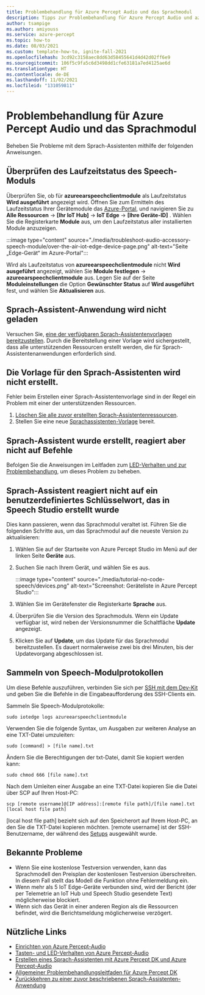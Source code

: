 ```yaml
---
title: Problembehandlung für Azure Percept Audio und das Sprachmodul
description: Tipps zur Problembehandlung für Azure Percept Audio und azureearspeechclientmodule
author: tsampige
ms.author: amiyouss
ms.service: azure-percept
ms.topic: how-to
ms.date: 08/03/2021
ms.custom: template-how-to, ignite-fall-2021
ms.openlocfilehash: 3cd92c3158aec8dd63d58455641d4d42d02ff6e9
ms.sourcegitcommit: 106f5c9fa5c6d3498dd1cfe63181a7ed4125ae6d
ms.translationtype: HT
ms.contentlocale: de-DE
ms.lasthandoff: 11/02/2021
ms.locfileid: "131059811"
---
```

# <a name="troubleshoot-azure-percept-audio-and-speech-module"></a>Problembehandlung für Azure Percept Audio und das Sprachmodul

Beheben Sie Probleme mit dem Sprach-Assistenten mithilfe der folgenden Anweisungen.

## <a name="checking-runtime-status-of-the-speech-module"></a>Überprüfen des Laufzeitstatus des Speech-Moduls

Überprüfen Sie, ob für **azureearspeechclientmodule** als Laufzeitstatus **Wird ausgeführt** angezeigt wird. Öffnen Sie zum Ermitteln des Laufzeitstatus Ihrer Gerätemodule das [Azure-Portal](https://portal.azure.com/), und navigieren Sie zu **Alle Ressourcen** ->  **[Ihr IoT Hub]**  -> **IoT Edge** ->  **[Ihre Geräte-ID]** . Wählen Sie die Registerkarte **Module** aus, um den Laufzeitstatus aller installierten Module anzuzeigen.

:::image type="content" source="./media/troubleshoot-audio-accessory-speech-module/over-the-air-iot-edge-device-page.png" alt-text="Seite „Edge-Gerät“ im Azure-Portal":::

Wird als Laufzeitstatus von **azureearspeechclientmodule** nicht **Wird ausgeführt** angezeigt, wählen Sie **Module festlegen** -> **azureearspeechclientmodule** aus. Legen Sie auf der Seite **Moduleinstellungen** die Option **Gewünschter Status** auf **Wird ausgeführt** fest, und wählen Sie **Aktualisieren** aus.

## <a name="voice-assistant-application-doesnt-load"></a>Sprach-Assistent-Anwendung wird nicht geladen
Versuchen Sie, [eine der verfügbaren Sprach-Assistentenvorlagen bereitzustellen](./tutorial-no-code-speech.md). Durch die Bereitstellung einer Vorlage wird sichergestellt, dass alle unterstützenden Ressourcen erstellt werden, die für Sprach-Assistentenanwendungen erforderlich sind.

## <a name="voice-assistant-template-doesnt-get-created"></a>Die Vorlage für den Sprach-Assistenten wird nicht erstellt.
Fehler beim Erstellen einer Sprach-Assistentenvorlage sind in der Regel ein Problem mit einer der unterstützenden Ressourcen.
1. [Löschen Sie alle zuvor erstellten Sprach-Assistentenressourcen](./delete-voice-assistant-application.md).
1. Stellen Sie eine neue [Sprachassistenten-Vorlage](./tutorial-no-code-speech.md) bereit.

## <a name="voice-assistant-was-created-but-doesnt-respond-to-commands"></a>Sprach-Assistent wurde erstellt, reagiert aber nicht auf Befehle
Befolgen Sie die Anweisungen im Leitfaden zum [LED-Verhalten und zur Problembehandlung](audio-button-led-behavior.md), um dieses Problem zu beheben.

## <a name="voice-assistant-doesnt-respond-to-custom-keywords-created-in-speech-studio"></a>Sprach-Assistent reagiert nicht auf ein benutzerdefiniertes Schlüsselwort, das in Speech Studio erstellt wurde
Dies kann passieren, wenn das Sprachmodul veraltet ist. Führen Sie die folgenden Schritte aus, um das Sprachmodul auf die neueste Version zu aktualisieren:

1. Wählen Sie auf der Startseite von Azure Percept Studio im Menü auf der linken Seite **Geräte** aus.
1. Suchen Sie nach Ihrem Gerät, und wählen Sie es aus.

    :::image type="content" source="./media/tutorial-no-code-speech/devices.png" alt-text="Screenshot: Geräteliste in Azure Percept Studio":::
1. Wählen Sie im Gerätefenster die Registerkarte **Sprache** aus.
1. Überprüfen Sie die Version des Sprachmoduls. Wenn ein Update verfügbar ist, wird neben der Versionsnummer die Schaltfläche **Update** angezeigt.
1. Klicken Sie auf **Update**, um das Update für das Sprachmodul bereitzustellen. Es dauert normalerweise zwei bis drei Minuten, bis der Updatevorgang abgeschlossen ist.

## <a name="collecting-speech-module-logs"></a>Sammeln von Speech-Modulprotokollen
Um diese Befehle auszuführen, verbinden Sie sich per [SSH mit dem Dev-Kit](./how-to-ssh-into-percept-dk.md) und geben Sie die Befehle in die Eingabeaufforderung des SSH-Clients ein.

Sammeln Sie Speech-Modulprotokolle:

```console
sudo iotedge logs azureearspeechclientmodule
```

Verwenden Sie die folgende Syntax, um Ausgaben zur weiteren Analyse an eine TXT-Datei umzuleiten:

```console
sudo [command] > [file name].txt
```

Ändern Sie die Berechtigungen der txt-Datei, damit Sie kopiert werden kann:

```console
sudo chmod 666 [file name].txt
```

Nach dem Umleiten einer Ausgabe an eine TXT-Datei kopieren Sie die Datei über SCP auf Ihren Host-PC:

```console
scp [remote username]@[IP address]:[remote file path]/[file name].txt [local host file path]
```

[local host file path] bezieht sich auf den Speicherort auf Ihrem Host-PC, an den Sie die TXT-Datei kopieren möchten. [remote username] ist der SSH-Benutzername, der während des [Setups](./quickstart-percept-dk-set-up.md) ausgewählt wurde.

## <a name="known-issues"></a>Bekannte Probleme
- Wenn Sie eine kostenlose Testversion verwenden, kann das Sprachmodell den Preisplan der kostenlosen Testversion überschreiten. In diesem Fall stellt das Modell die Funktion ohne Fehlermeldung ein.
- Wenn mehr als 5 IoT Edge-Geräte verbunden sind, wird der Bericht (der per Telemetrie an IoT Hub und Speech Studio gesendete Text) möglicherweise blockiert.
- Wenn sich das Gerät in einer anderen Region als die Ressourcen befindet, wird die Berichtsmeldung möglicherweise verzögert. 

## <a name="useful-links"></a>Nützliche Links
- [Einrichten von Azure Percept-Audio](./quickstart-percept-audio-setup.md)
- [Tasten- und LED-Verhalten von Azure Percept-Audio](./audio-button-led-behavior.md)
- [Erstellen eines Sprach-Assistenten mit Azure Percept DK und Azure Percept-Audio](./tutorial-no-code-speech.md)
- [Allgemeiner Problembehandlungsleitfaden für Azure Percept DK](./troubleshoot-dev-kit.md)
- [Zurückkehren zu einer zuvor beschriebenen Sprach-Assistenten-Anwendung](return-to-voice-assistant-application-window.md)
